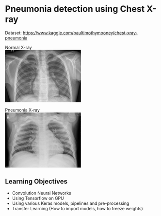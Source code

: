 # Pneumonia detection using Chest X-ray

Dataset: https://www.kaggle.com/paultimothymooney/chest-xray-pneumonia

Normal X-ray  
<img src="https://github.com/zayyarlin/pneumonia-detection/blob/master/normalxray.jpeg" width="250">

Pneumonia X-ray  
<img src="https://github.com/zayyarlin/pneumonia-detection/blob/master/pneumoniaxray.jpeg" width="250">

## Learning Objectives

* Convolution Neural Networks
* Using Tensorflow on GPU
* Using various Keras models, pipelines and pre-processing
* Transfer Learning (How to import models, how to freeze weights)
